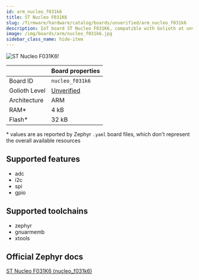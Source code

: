 ```yaml
---
id: arm_nucleo_f031k6
title: ST Nucleo F031K6
slug: /firmware/hardware/catalog/boards/unverified/arm_nucleo_f031k6
description: IoT board ST Nucleo F031K6, compatible with Golioth at unverified level.
image: /img/boards/arm/nucleo_f031k6.jpg
sidebar_class_name: hide-item
---
```


[//]: # (This is an auto-generated file, do not edit! Changes to it will be lost upon re-generation)

![ST Nucleo F031K6!](/img/boards/arm/nucleo_f031k6.jpg "ST Nucleo F031K6")

|                | Board properties     |
| -------------  | -------------------- |
| Board ID       | `nucleo_f031k6` |
| Golioth Level  | [Unverified](/firmware/hardware#unverified-boards) |
| Architecture   | ARM |
| RAM*           | 4 kB |
| Flash*         | 32 kB |

\* values are as reported by Zephyr `.yaml` board files, which don't represent the overall available resources



## Supported features

* adc
* i2c
* spi
* gpio

## Supported toolchains

* zephyr
* gnuarmemb
* xtools

## Official Zephyr docs

[ST Nucleo F031K6 (nucleo_f031k6)](https://docs.zephyrproject.org/latest/boards/arm/nucleo_f031k6/doc/index.html)
